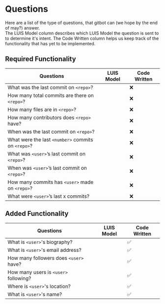 # Questions

Here are a list of the type of questions, that gitbot can (we hope by the end of may?) answer.  
The LUIS Model column describes which LUIS Model the question is sent to to determine it's intent. The Code Written column helps us keep track of the functionality that has yet to be implemented.

## Required Functionality

|Questions											                    |LUIS Model	|Code Written	
|---------------------------------------------------|-----------|------------
|What was the last commit on `<repo>`?				      |			      |❌
|How many total commits are there on `<repo>`?		  |			      |❌
|How many files are in `<repo>`?						        |			      |❌
|How many contributors does `<repo>` have?			    |			      |❌
|When was the last commit on `<repo>`?				      |			      |❌
|What were the last `<number>` commits on `<repo>`? |			      |❌			
|What was `<user>`’s last commit on `<repo>`?			  |			      |❌
|When was `<user>`’s last commit on `<repo>`?			  |			      |❌
|How many commits has `<user>` made on `<repo>`?		|			      |❌
|What were `<user>`’s last x commits?					      |			      |❌

## Added Functionality

|Questions											        |LUIS Model	|Code Written	
|---------------------------------------|-----------|------------
|What is `<user>`'s biography?					|			      |✅
|What is `<user>`'s email address?			|			      |✅
|How many followers does `<user>` have?	|			      |✅
|How many users is `<user>` following?	|			      |✅
|Where is `<user>`'s location?					|			      |✅
|What is `<user>`'s name?								|			      |✅
